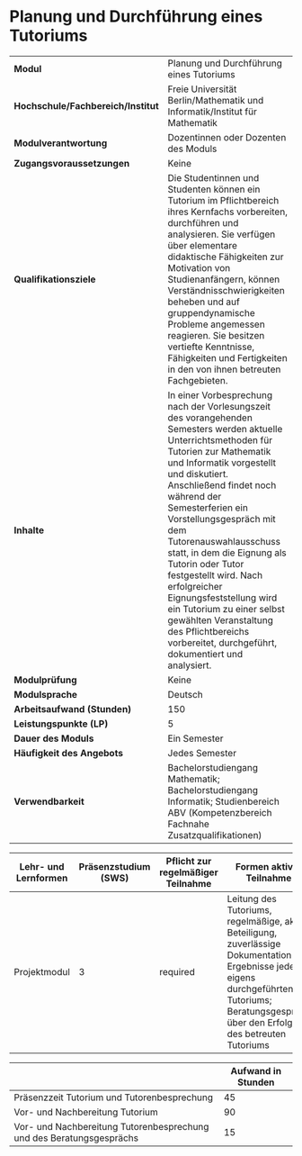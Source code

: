 # Planung und Durchführung eines Tutoriums
|                                    |   |
|------------------------------------|---|
|**Modul**                           | Planung und Durchführung eines Tutoriums |
|**Hochschule/Fachbereich/Institut** | Freie Universität Berlin/Mathematik und Informatik/Institut für Mathematik |
|**Modulverantwortung**              | Dozentinnen oder Dozenten des Moduls |
|**Zugangsvoraussetzungen**          | Keine |
|**Qualifikationsziele**             | Die Studentinnen und Studenten können ein Tutorium im Pflichtbereich ihres Kernfachs vorbereiten, durchführen und analysieren. Sie verfügen über elementare didaktische Fähigkeiten zur Motivation von Studienanfängern, können Verständnisschwierigkeiten beheben und auf gruppendynamische Probleme angemessen reagieren. Sie besitzen vertiefte Kenntnisse, Fähigkeiten und Fertigkeiten in den von ihnen betreuten Fachgebieten. |
|**Inhalte**                         | In einer Vorbesprechung nach der Vorlesungszeit des vorangehenden Semesters werden aktuelle Unterrichtsmethoden für Tutorien zur Mathematik und Informatik vorgestellt und diskutiert. Anschließend findet noch während der Semesterferien ein Vorstellungsgespräch mit dem Tutorenauswahlausschuss statt, in dem die Eignung als Tutorin oder Tutor festgestellt wird. Nach erfolgreicher Eignungsfeststellung wird ein Tutorium zu einer selbst gewählten Veranstaltung des Pflichtbereichs vorbereitet, durchgeführt, dokumentiert und analysiert. |
|**Modulprüfung**                    | Keine |
|**Modulsprache**                    | Deutsch |
|**Arbeitsaufwand (Stunden)**        | 150 |
|**Leistungspunkte (LP)**            | 5 |
|**Dauer des Moduls**                | Ein Semester |
|**Häufigkeit des Angebots**         | Jedes Semester |
|**Verwendbarkeit**                  | Bachelorstudiengang Mathematik; Bachelorstudiengang Informatik; Studienbereich ABV (Kompetenzbereich Fachnahe Zusatzqualifikationen) |

| Lehr- und Lernformen | Präsenzstudium <br> (SWS) | Pflicht zur regelmäßiger Teilnahme | Formen aktiver Teilnahme |
| ---------------------|---------------------------|------------------------------------|------------------------- |
| Projektmodul         | 3                         | required                           | Leitung des Tutoriums, regelmäßige, aktive Beteiligung, zuverlässige Dokumentation der Ergebnisse jedes eigens durchgeführten Tutoriums; Beratungsgespräch über den Erfolg des betreuten Tutoriums |

|   | Aufwand in Stunden |
| - |--------------------|
| Präsenzzeit Tutorium und Tutorenbesprechung | 45    |
| Vor- und Nachbereitung Tutorium          | 90    |
| Vor- und Nachbereitung Tutorenbesprechung und des Beratungsgesprächs | 15    |
